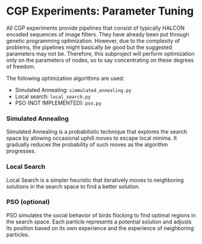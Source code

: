 # CGP Experiments: Parameter Tuning

All CGP experiments provide pipelines that consist of typically HALCON encoded sequences of image filters.
They have already been put through genetic programming optimization. However, due to the complexity of problems, 
the pipelines might basically be good but the suggested parameters may not be.
Therefore, this subproject will perform optimization only on the parameters of nodes, so to say concentrating 
on these degrees of freedom.

The following optimization algorithms are used:
* Simulated Annealing: `simmulated_annealing.py`
* Local search: `local_search.py`
* PSO (NOT IMPLEMENTED): `pso.py`

### Simulated Annealing
Simulated Annealing is a probabilistic technique that explores the search space by allowing occasional uphill moves to escape local minima. It gradually reduces the probability of such moves as the algorithm progresses.

### Local Search
Local Search is a simpler heuristic that iteratively moves to neighboring solutions in the search space to find a better solution.


### PSO (optional)
PSO simulates the social behavior of birds flocking to find optimal regions in the search space. Each particle represents a potential solution and adjusts its position based on its own experience and the experience of neighboring particles.